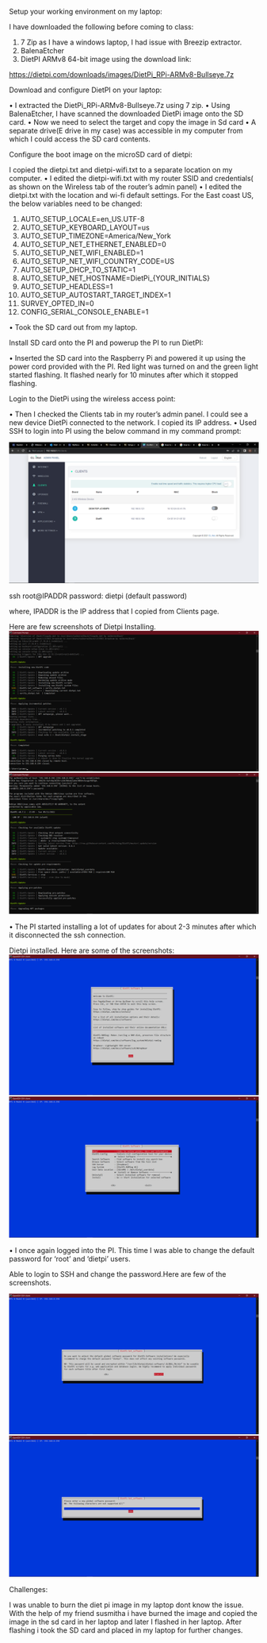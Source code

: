 Setup your working environment on my laptop:

I have downloaded the following before coming to class:
1. 7 Zip as I have a windows laptop, I had issue with Breezip extractor.
2. BalenaEtcher
3. DietPI ARMv8 64-bit image using the download link:

https://dietpi.com/downloads/images/DietPi_RPi-ARMv8-Bullseye.7z

Download and configure DietPI on your laptop:

• I extracted the DietPi_RPi-ARMv8-Bullseye.7z using 7 zip.
• Using BalenaEtcher, I have scanned the downloaded DietPi image onto the SD card.
• Now we need to select the target and copy the image in Sd card
• A separate drive(E drive in my case) was accessible in my computer from which I could access the SD card contents. 

Configure the boot image on the microSD card of dietpi:

I copied the dietpi.txt and dietpi-wifi.txt to a separate location on my computer.
• I edited the dietpi-wifi.txt with my router SSID and credentials( as shown on the Wireless tab of the router’s admin panel)
• I edited the dietpi.txt with the location and wi-fi default settings. For the East coast US, the below variables need to be changed:
1. AUTO_SETUP_LOCALE=en_US.UTF-8
2. AUTO_SETUP_KEYBOARD_LAYOUT=us
3. AUTO_SETUP_TIMEZONE=America/New_York
4. AUTO_SETUP_NET_ETHERNET_ENABLED=0
5. AUTO_SETUP_NET_WIFI_ENABLED=1
6. AUTO_SETUP_NET_WIFI_COUNTRY_CODE=US
7. AUTO_SETUP_DHCP_TO_STATIC=1
8. AUTO_SETUP_NET_HOSTNAME=DietPi_{YOUR_INITIALS}
9. AUTO_SETUP_HEADLESS=1
10. AUTO_SETUP_AUTOSTART_TARGET_INDEX=1
11. SURVEY_OPTED_IN=0
12. CONFIG_SERIAL_CONSOLE_ENABLE=1

• Took the SD card out from my laptop.

Install SD card onto the PI and powerup the PI to run DietPI:

• Inserted the SD card into the Raspberry Pi and powered it up using the power cord provided with the PI. Red light was turned on and the green light started flashing. It flashed nearly for 10 minutes after which it stopped flashing.

Login to the DietPi using the wireless access point:

• Then I checked the Clients tab in my router’s admin panel. I could see a new device DietPi connected to the network. I copied its IP address.
• Used SSH to login into PI using the below command in my command prompt:

![image](Dietpi_IP_address.png)

ssh root@IPADDR
password: dietpi (default password)

where, IPADDR is the IP address that I copied from Clients page.

Here are few screenshots of Dietpi Installing.
![image](DietPI_Downloading.png)
![image](Dietpi_Downloading_part2.png)

• The PI started installing a lot of updates for about 2-3 minutes after which it disconnected the ssh connection.

Dietpi installed. Here are some of the screenshots:
![image](Dietpi_Install.png)
![image](Dietpi_Software.png)

• I once again logged into the PI. This time I was able to change the default password for ‘root’ and ‘dietpi’ users.

Able to login to SSH and change the password.Here are few of the screenshots.

![image](SSH_Login.png)
![image](SSH_Password_reset.png)

Challenges:

I was unable to burn the diet pi image in my laptop dont know the issue. With the help of my friend susmitha i have burned the image and copied
the image in the sd card in her laptop and later I flashed in her laptop. After flashing i took the SD card and placed in my laptop for further changes.


